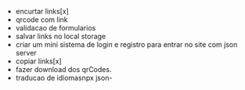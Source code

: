 - encurtar links[x]
- qrcode com link
- validacao de formularios
- salvar links no local storage 
- criar um mini sistema de login e registro para entrar no site com json server
- copiar links[x]
- fazer download dos qrCodes. 
- traducao de idiomasnpx json-